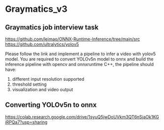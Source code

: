 # Graymatics_v3
## Graymatics job interview task

https://github.com/leimao/ONNX-Runtime-Inference/tree/main/src
https://github.com/ultralytics/yolov5

Please follow the link and implement a pipeline to infer a video with yolov5 model. You are required to convert YOLOv5n model to onnx and build the inference pipeline with opencv and onnxruntime C++, the pipeline should have:
1. different input resolution supported
2. threshold setting
3. visualization and video output


## Converting YOLOv5n to onnx
https://colab.research.google.com/drive/1syuQ5jwDoUVkm3QT6nSjaOk1KGiRPQa7?usp=sharing
